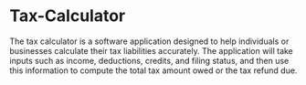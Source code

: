 # Tax-Calculator
The tax calculator is a software application designed to help individuals or businesses calculate their tax liabilities accurately. The application will take inputs such as income, deductions, credits, and filing status, and then use this information to compute the total tax amount owed or the tax refund due.
